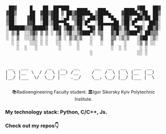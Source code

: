 <div align="center">
  <pre>
 ██▓     █    ██  ██▀███   ▄▄▄▄    ▄▄▄       ▄▄▄▄ ▓██   ██▓
▓██▒     ██  ▓██▒▓██ ▒ ██▒▓█████▄ ▒████▄    ▓█████▄▒██  ██▒
▒██░    ▓██  ▒██░▓██ ░▄█ ▒▒██▒ ▄██▒██  ▀█▄  ▒██▒ ▄██▒██ ██░
▒██░    ▓▓█  ░██░▒██▀▀█▄  ▒██░█▀  ░██▄▄▄▄██ ▒██░█▀  ░ ▐██▓░
░██████▒▒▒█████▓ ░██▓ ▒██▒░▓█  ▀█▓ ▓█   ▓██▒░▓█  ▀█▓░ ██▒▓░
░ ▒░▓  ░░▒▓▒ ▒ ▒ ░ ▒▓ ░▒▓░░▒▓███▀▒ ▒▒   ▓▒█░░▒▓███▀▒ ██▒▒▒ 
░ ░ ▒  ░░░▒░ ░ ░   ░▒ ░ ▒░▒░▒   ░   ▒   ▒▒ ░▒░▒   ░▓██ ░▒░ 
  ░ ░    ░░░ ░ ░   ░░   ░  ░    ░   ░   ▒    ░    ░▒ ▒ ░░  
    ░  ░   ░        ░      ░            ░  ░ ░     ░ ░     
                                ░                 ░░ ░     
  </pre>

<pre>
 __   ___       __   __   __      __   __   __   ___  __      ___       __          ___  ___  __  
|  \ |__  \  / /  \ |__) /__`    /  ` /  \ |  \ |__  |__)    |__  |\ | / _` | |\ | |__  |__  |__) 
|__/ |___  \/  \__/ |    .__/    \__, \__/ |__/ |___ |  \    |___ | \| \__> | | \| |___ |___ |  \ 
                                                                                                  
</pre>
  </div>
<div align='center'>
  📚Radioengineering Faculty student.   
  🏛Igor Sikorsky Kyiv Polytechnic Institute.
</div>
  
### My technology stack: Python, C/C++, Js.
### Check out my repos👇



